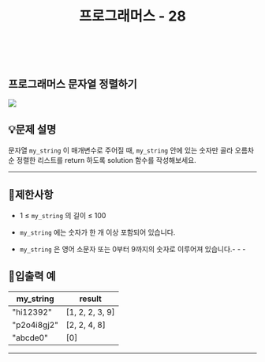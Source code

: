 ﻿---
layout: post
title: "프로그래머스 - 28"
category: studylog
tags: algorithm
---

<br>

## 프로그래머스 문자열 정렬하기


![](https://velog.velcdn.com/images/dlsdud9098/post/e1464da6-734f-4172-a5d3-8df73b71a328/image.png)
## 💡문제 설명
문자열 ```my_string```
이 매개변수로 주어질 때, ```my_string```
 안에 있는 숫자만 골라 오름차순 정렬한 리스트를 return 하도록 solution 함수를 작성해보세요.


---




## 🚫제한사항


* 1 ≤ ```my_string```
의 길이 ≤ 100




* ```my_string```
에는 숫자가 한 개 이상 포함되어 있습니다.




* ```my_string```
은 영어 소문자 또는 0부터 9까지의 숫자로 이루어져 있습니다.- - -




## 🔢입출력 예




<table><thead><tr><th>my_string</th><th>result</th></tr></thead><tbody><tr><td>"hi12392"</td><td>[1, 2, 2, 3, 9]</td></tr><tr><td>"p2o4i8gj2"</td><td>[2, 2, 4, 8]</td></tr><tr><td>"abcde0"</td><td>[0]</td></tr></tbody>
</table>


---


